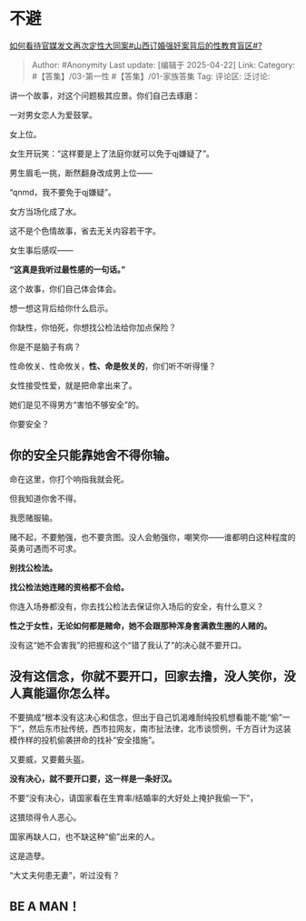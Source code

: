 # 不避
[如何看待官媒发文再次定性大同案#山西订婚强奸案背后的性教育盲区#?](https://www.zhihu.com/question/1897583027309220850/answer/1897977377532909501)

> Author: #Anonymity
> Last update: [编辑于 2025-04-22]
> Link:
> Category: #【答集】/03-第一性 #【答集】/01-家族答集 
> Tag:
> 评论区:
> 泛讨论:

讲一个故事，对这个问题极其应景。你们自己去琢磨：

  

一对男女恋人为爱鼓掌。

女上位。

女生开玩笑：“这样要是上了法庭你就可以免于qj嫌疑了”。

男生眉毛一挑，断然翻身改成男上位——

“qnmd，我不要免于qj嫌疑”。

女方当场化成了水。

  

这不是个色情故事，省去无关内容若干字。

  

女生事后感叹——

**“这真是我听过最性感的一句话。”**

  

这个故事，你们自己体会体会。

想一想这背后给你什么启示。

  

你缺性，你怕死，你想找公检法给你加点保险？

你是不是脑子有病？

  

性命攸关、性命攸关，**性、命是攸关的**，你们听不听得懂？

女性接受性爱，就是把命拿出来了。

她们是见不得男方“害怕不够安全”的。

  

你要安全？

## **你的安全只能靠她舍不得你输。**

  

命在这里，你打个响指我就会死。

但我知道你舍不得。

我愿赌服输。

  

赌不起，不要勉强，也不要贪图。没人会勉强你，嘲笑你——谁都明白这种程度的英勇可遇而不可求。

**别找公检法。**

**找公检法她连赌的资格都不会给。**

你连入场券都没有，你去找公检法去保证你入场后的安全，有什么意义？

  

**性之于女性，无论如何都是赌命，她不会跟那种浑身套满救生圈的人赌的。**

  

没有这“她不会害我”的把握和这个“错了我认了”的决心就不要开口。

## 没有这信念，你就不要开口，回家去撸，没人笑你，没人真能逼你怎么样。

  

不要搞成“根本没有这决心和信念，但出于自己饥渴难耐纯投机想看能不能“偷”一下”，然后东市扯传统，西市拉网友，南市扯法律，北市谈惯例，千方百计为这装模作样的投机偷袭拼命的找补“安全措施”。

又要威，又要戴头盔。

  

**没有决心，就不要开口要，这一样是一条好汉。**

不要“没有决心，请国家看在生育率/结婚率的大好处上掩护我偷一下”，

这猥琐得令人恶心。

国家再缺人口，也不缺这种“偷”出来的人。

这是造孽。

  

“大丈夫何患无妻”，听过没有？

## BE A MAN！
